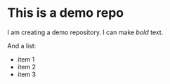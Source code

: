 # This is a demo repo

I am creating a demo repository. I can make *bold* text.

And a list:
- item 1
- item 2
- item 3
